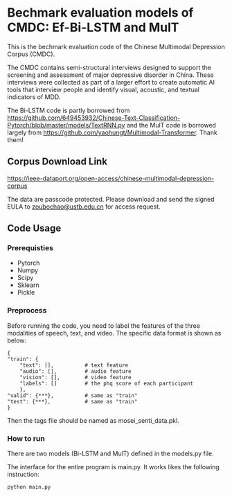 # Bechmark evaluation models of CMDC: Ef-Bi-LSTM and MulT

This is the bechmark evaluation code of the Chinese Multimodal Depression Corpus (CMDC).

The CMDC contains semi-structural interviews designed to support the screening and assessment of major depressive disorder in China. These interviews were collected as part of a larger effort to create automatic AI tools that interview people and identify visual, acoustic, and textual indicators of MDD. 

The Bi-LSTM code is partly borrowed from  https://github.com/649453932/Chinese-Text-Classification-Pytorch/blob/master/models/TextRNN.py and the MulT code is borrowed largely from https://github.com/yaohungt/Multimodal-Transformer. Thank them!

## Corpus Download Link

https://ieee-dataport.org/open-access/chinese-multimodal-depression-corpus

The data are passcode protected. Please download and send the signed EULA to zoubochao@ustb.edu.cn for access request.

## Code Usage

### Prerequisties

<ul>
    <li>Pytorch</li>
    <li>Numpy</li>
    <li>Scipy</li>
    <li>Sklearn</li>
    <li>Pickle</li>
</ul>

### Preprocess

Before running the code, you need  to label the features of the three modalities of speech, text, and video. The specific data format is shown as below:

    
    {
    "train": {
        "text": [],          # text feature
        "audio": [],         # audio feature
        "vision": [],        # video feature
        "labels": []         # the phq score of each participant
        },
    "valid": {***},          # same as "train"
    "test": {***},           # same as "train"
    }
Then the tags file should be named as mosei_senti_data.pkl.

### How to run

There are two models (Bi-LSTM and MulT) defined in the models.py file.

The interface for the entire program is main.py. It works likes the following instruction:

    python main.py
